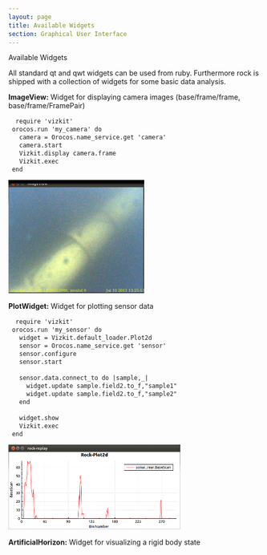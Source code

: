 ```yaml
---
layout: page
title: Available Widgets
section: Graphical User Interface
---
```

<div class="content2">
<div class="content2-pagetitle">Available Widgets</div>
<div class="content2-container line-box">
<div class="content2-container-1col">



<p>All standard qt and qwt widgets can be used from ruby. Furthermore rock is
shipped with a collection of widgets for some basic data analysis.</p>

<p><strong>ImageView:</strong>
Widget for displaying camera images (base/frame/frame, base/frame/FramePair)</p>

<pre><code class="language-ruby">  require 'vizkit'
 orocos.run 'my_camera' do
   camera = Orocos.name_service.get 'camera'
   camera.start
   Vizkit.display camera.frame
   Vizkit.exec
 end
</code></pre>

<p class="align-center"><img src="500_image_viewer.png" alt="ImageView" /></p>

<p><strong>PlotWidget:</strong>
Widget for plotting sensor data</p>

<pre><code class="language-ruby">  require 'vizkit'
 orocos.run 'my_sensor' do
   widget = Vizkit.default_loader.Plot2d
   sensor = Orocos.name_service.get 'sensor'
   sensor.configure
   sensor.start

   sensor.data.connect_to do |sample,_|
     widget.update sample.field2.to_f,"sample1"
     widget.update sample.field2.to_f,"sample2"
   end

   widget.show
   Vizkit.exec
 end
</code></pre>

<p class="align-center"><img src="500_plot2d.png" alt="Plot2d" /></p>

<p><strong>ArtificialHorizon:</strong>
Widget for visualizing a rigid body state</p>


</div>
</div>
</div>

